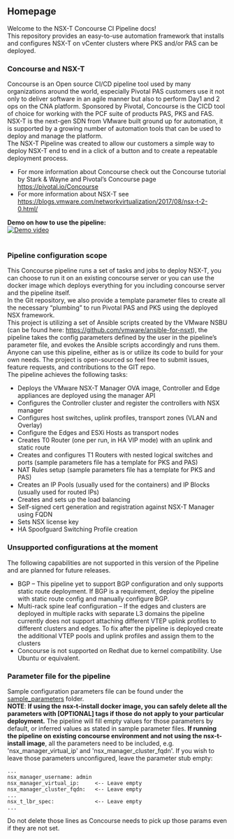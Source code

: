 ## Homepage

Welcome to the NSX-T Concourse CI Pipeline docs! <br>
This repository provides an easy-to-use automation framework that installs and configures NSX-T on vCenter clusters where PKS and/or PAS can be deployed.

### Concourse and NSX-T
Concourse is an Open source CI/CD pipeline tool used by many organizations around the world, especially Pivotal PAS customers use it not only to deliver software in an agile manner but also to perform Day1 and 2 ops on the CNA platform. Sponsored by Pivotal, Concourse is the CICD tool of choice for working with the PCF suite of products PAS, PKS and FAS.<br> 
NSX-T is the next-gen SDN from VMware built ground up for automation, it is supported by a growing number of automation tools that can be used to deploy and manage the platform. <br> The NSX-T Pipeline was created to allow our customers a simple way to deploy NSX-T end to end in a click of a button and to create a repeatable deployment process.<br>
- For more information about Concourse  check out the Concourse tutorial by Stark & Wayne and Pivotal’s Concourse page https://pivotal.io/Concourse <br>
- For more information about NSX-T see  https://blogs.vmware.com/networkvirtualization/2017/08/nsx-t-2-0.html/

__Demo on how to use the pipeline:__ <br>
[![Demo video](https://raw.githubusercontent.com/vmware/nsx-t-datacenter-ci-pipelines/Wiki-files/Wiki%20images/2018-10-22%2009_48_43-(261)%20How%20to%20deploy%20NSX-T%20Datacenter%20CI%20pipeline%20with%20Concourse%20-%20YouTube.jpg)](http://www.youtube.com/watch?v=wU6FW1eC5B8)
 <br><br>

### Pipeline configuration scope

This Concourse pipeline runs a set of tasks and jobs to deploy NSX-T, you can choose to run it on an existing concourse server or you can use the docker image which deploys everything for you including concourse server and the pipeline itself. <br> 
In the Git repository, we also provide a template parameter files to create all the necessary “plumbing” to run Pivotal PAS and PKS using the deployed NSX framework.<br>
This project is utilizing a set of Ansible scripts created by the VMware NSBU (can be found here: https://github.com/vmware/ansible-for-nsxt), the pipeline takes the config parameters defined by the user in the pipeline’s parameter file, and evokes the Ansible scripts accordingly and runs them. <br>
Anyone can use this pipeline, either as is or utilize its code to build for your own needs. The project is open-sourced so feel free to submit issues, feature requests, and contributions to the GIT repo. <br>
The pipeline achieves the following tasks:
- Deploys the VMware NSX-T Manager OVA image, Controller and Edge appliances are deployed using the manager API
- Configures the Controller cluster and register the controllers with NSX manager
- Configures host switches, uplink profiles, transport zones (VLAN and Overlay)
- Configure the Edges and ESXi Hosts as transport nodes
- Creates T0 Router (one per run, in HA VIP mode) with an uplink and static route
- Creates and configures T1 Routers with nested logical switches and ports (sample parameters file has a template for PKS and PAS)
- NAT Rules setup (sample parameters file has a template for PKS and PAS)
- Creates an IP Pools (usually used for the containers) and IP Blocks (usually used for routed IPs)
- Creates and sets up the load balancing
- Self-signed cert generation and registration against NSX-T Manager using FQDN 
- Sets NSX license key
- HA Spoofguard Switching Profile creation

### Unsupported configurations at the moment

The following capabilities are not supported in this version of the Pipeline and are planned for future releases. <br> 
* BGP – This pipeline yet to support BGP configuration and only supports static route deployment. If BGP is a requirement, deploy the pipeline with static route config and manually configure BGP.
* Multi-rack spine leaf configuration – If the edges and clusters are deployed in multiple racks with separate L3 domains the pipeline currently does not support attaching different VTEP uplink profiles to different clusters and edges. To fix after the pipeline is deployed create the additional VTEP pools and uplink profiles and assign them to the clusters
* Concourse is not supported on Redhat due to kernel compatibility. Use Ubuntu or equivalent. 


### Parameter file for the pipeline

Sample configuration parameters file can be found under the [sample_parameters](../sample_parameters) folder. <br>
__NOTE__: __If using the nsx-t-install docker image, you can safely delete all the parameters with [OPTIONAL] tags if those do not apply to your particular deployment.__ The pipeline will fill empty values for those parameters by default, or inferred values as stated in sample parameter files.
__If running the pipeline on existing concourse environment and not using the nsx-t-install image__, all the parameters need to be included, e.g. 'nsx_manager_virtual_ip' and 'nsx_manager_cluster_fqdn'. If you wish to leave those parameters unconfigured, leave the parameter stub empty:
```
...
nsx_manager_username: admin
nsx_manager_virtual_ip:     <-- Leave empty
nsx_manager_cluster_fqdn:   <-- Leave empty
...
nsx_t_lbr_spec:             <-- Leave empty
...
```
Do not delete those lines as Concourse needs to pick up those params even if they are not set.



